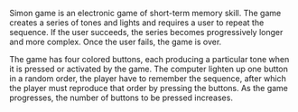 Simon game is an electronic game of short-term memory skill.
The game creates a series of tones and lights and requires a user to repeat the sequence. 
If the user succeeds, the series becomes progressively longer and more complex. Once the user fails, the game is over. 

The game has four colored buttons, each producing a particular tone when it is pressed or activated by the game.
The computer lighten up one button in a random order, the player have to remember the sequence, after which the player must reproduce that order by pressing the buttons. 
As the game progresses, the number of buttons to be pressed increases. 
